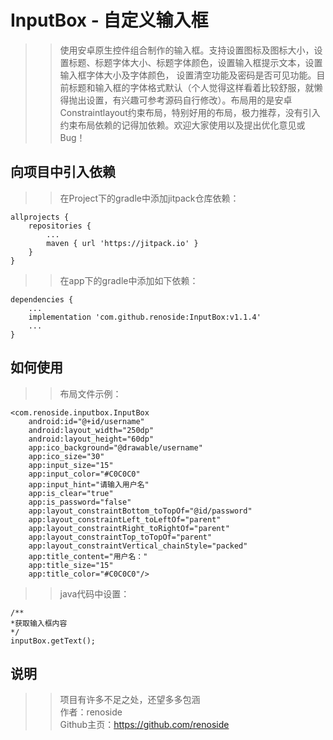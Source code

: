 # InputBox - 自定义输入框
>> 使用安卓原生控件组合制作的输入框。支持设置图标及图标大小，设置标题、标题字体大小、标题字体颜色，设置输入框提示文本，设置输入框字体大小及字体颜色，
设置清空功能及密码是否可见功能。目前标题和输入框的字体格式默认（个人觉得这样看着比较舒服，就懒得抛出设置，有兴趣可参考源码自行修改）。布局用的是安卓
Constraintlayout约束布局，特别好用的布局，极力推荐，没有引入约束布局依赖的记得加依赖。欢迎大家使用以及提出优化意见或Bug！
## 向项目中引入依赖
>> 在Project下的gradle中添加jitpack仓库依赖：
```
allprojects {
    repositories {
        ...
        maven { url 'https://jitpack.io' }
    }
}
```
>> 在app下的gradle中添加如下依赖：
```
dependencies {
    ...
    implementation 'com.github.renoside:InputBox:v1.1.4'
    ...
}
```
## 如何使用
>> 布局文件示例：
```
<com.renoside.inputbox.InputBox
    android:id="@+id/username"
    android:layout_width="250dp"
    android:layout_height="60dp"
    app:ico_background="@drawable/username"
    app:ico_size="30"
    app:input_size="15"
    app:input_color="#C0C0C0"
    app:input_hint="请输入用户名"
    app:is_clear="true"
    app:is_password="false"
    app:layout_constraintBottom_toTopOf="@id/password"
    app:layout_constraintLeft_toLeftOf="parent"
    app:layout_constraintRight_toRightOf="parent"
    app:layout_constraintTop_toTopOf="parent"
    app:layout_constraintVertical_chainStyle="packed"
    app:title_content="用户名："
    app:title_size="15"
    app:title_color="#C0C0C0"/>
```
>> java代码中设置：
```
/**
*获取输入框内容
*/
inputBox.getText();
```
## 说明
>> 项目有许多不足之处，还望多多包涵           
>> 作者：renoside     
>> Github主页：https://github.com/renoside          
